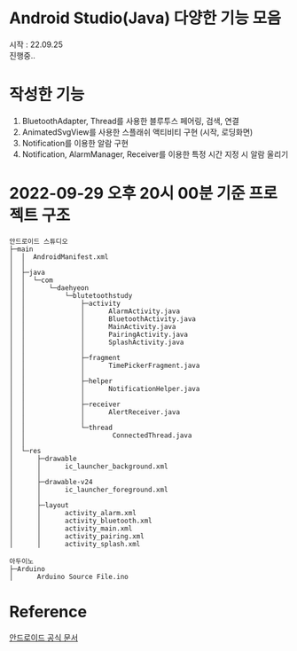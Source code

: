 # Android Studio(Java) 다양한 기능 모음
시작 : 22.09.25  
진행중..  

# 작성한 기능
1. BluetoothAdapter, Thread를 사용한 블루투스 페어링, 검색, 연결
2. AnimatedSvgView를 사용한 스플래쉬 액티비티 구현 (시작, 로딩화면)
3. Notification를 이용한 알람 구현
4. Notification, AlarmManager, Receiver를 이용한 특정 시간 지정 시 알람 울리기

# 2022-09-29 오후 20시 00분 기준 프로젝트 구조
```console
안드로이드 스튜디오
├─main
│  │  AndroidManifest.xml
│  │
│  ├─java
│  │  └─com
│  │      └─daehyeon
│  │          └─blutetoothstudy
│  │              ├─activity
│  │              │      AlarmActivity.java
│  │              │      BluetoothActivity.java
│  │              │      MainActivity.java
│  │              │      PairingActivity.java
│  │              │      SplashActivity.java
│  │              │
│  │              ├─fragment
│  │              │      TimePickerFragment.java
│  │              │
│  │              ├─helper
│  │              │      NotificationHelper.java
│  │              │
│  │              ├─receiver
│  │              │      AlertReceiver.java
│  │              │
│  │              └─thread
│  │                      ConnectedThread.java
│  │
│  └─res
│      ├─drawable
│      │      ic_launcher_background.xml
│      │
│      ├─drawable-v24
│      │      ic_launcher_foreground.xml
│      │
│      ├─layout
│      │      activity_alarm.xml
│      │      activity_bluetooth.xml
│      │      activity_main.xml
│      │      activity_pairing.xml
│      │      activity_splash.xml

아두이노
├─Arduino
│      Arduino Source File.ino
```

# Reference
[안드로이드 공식 문서](https://developer.android.com/reference/android/bluetooth/BluetoothDevice)